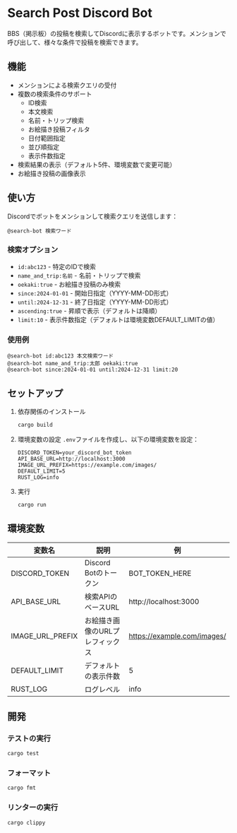 # Search Post Discord Bot

BBS（掲示板）の投稿を検索してDiscordに表示するボットです。メンションで呼び出して、様々な条件で投稿を検索できます。

## 機能

- メンションによる検索クエリの受付
- 複数の検索条件のサポート
  - ID検索
  - 本文検索
  - 名前・トリップ検索
  - お絵描き投稿フィルタ
  - 日付範囲指定
  - 並び順指定
  - 表示件数指定
- 検索結果の表示（デフォルト5件、環境変数で変更可能）
- お絵描き投稿の画像表示

## 使い方

Discordでボットをメンションして検索クエリを送信します：

```
@search-bot 検索ワード
```

### 検索オプション

- `id:abc123` - 特定のIDで検索
- `name_and_trip:名前` - 名前・トリップで検索
- `oekaki:true` - お絵描き投稿のみ検索
- `since:2024-01-01` - 開始日指定（YYYY-MM-DD形式）
- `until:2024-12-31` - 終了日指定（YYYY-MM-DD形式）
- `ascending:true` - 昇順で表示（デフォルトは降順）
- `limit:10` - 表示件数指定（デフォルトは環境変数DEFAULT_LIMITの値）

### 使用例

```
@search-bot id:abc123 本文検索ワード
@search-bot name_and_trip:太郎 oekaki:true
@search-bot since:2024-01-01 until:2024-12-31 limit:20
```

## セットアップ

1. 依存関係のインストール
   ```bash
   cargo build
   ```

2. 環境変数の設定
   `.env`ファイルを作成し、以下の環境変数を設定：
   ```
   DISCORD_TOKEN=your_discord_bot_token
   API_BASE_URL=http://localhost:3000
   IMAGE_URL_PREFIX=https://example.com/images/
   DEFAULT_LIMIT=5
   RUST_LOG=info
   ```

3. 実行
   ```bash
   cargo run
   ```

## 環境変数

| 変数名 | 説明 | 例 |
|--------|------|-----|
| DISCORD_TOKEN | Discord Botのトークン | BOT_TOKEN_HERE |
| API_BASE_URL | 検索APIのベースURL | http://localhost:3000 |
| IMAGE_URL_PREFIX | お絵描き画像のURLプレフィックス | https://example.com/images/ |
| DEFAULT_LIMIT | デフォルトの表示件数 | 5 |
| RUST_LOG | ログレベル | info |

## 開発

### テストの実行

```bash
cargo test
```

### フォーマット

```bash
cargo fmt
```

### リンターの実行

```bash
cargo clippy
```